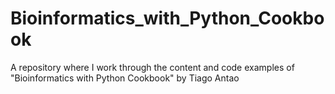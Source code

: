 # Bioinformatics_with_Python_Cookbook
A repository where I work through the content and code examples of "Bioinformatics with Python Cookbook" by Tiago Antao
